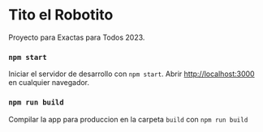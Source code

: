 # Tito el Robotito

Proyecto para Exactas para Todos 2023.

### `npm start`

Iniciar el servidor de desarrollo con `npm start`.
Abrir [http://localhost:3000](http://localhost:3000) en cualquier navegador.

### `npm run build`

Compilar la app para produccion en la carpeta `build` con `npm run build`
